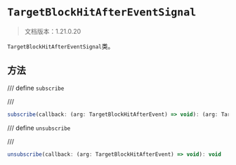 # `TargetBlockHitAfterEventSignal`

> 文档版本：1.21.0.20

`TargetBlockHitAfterEventSignal`类。

## 方法

/// define
`subscribe`


///

```js
subscribe(callback: (arg: TargetBlockHitAfterEvent) => void): (arg: TargetBlockHitAfterEvent) => void
```


/// define
`unsubscribe`


///

```js
unsubscribe(callback: (arg: TargetBlockHitAfterEvent) => void): void
```

